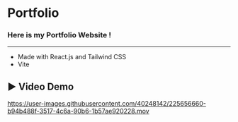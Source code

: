 # Portfolio

### Here is my Portfolio Website ! 
---
- Made with React.js and Tailwind CSS 
- Vite 
## ▶️ Video Demo 

https://user-images.githubusercontent.com/40248142/225656660-b94b488f-3517-4c6a-90b6-1b57ae920228.mov

